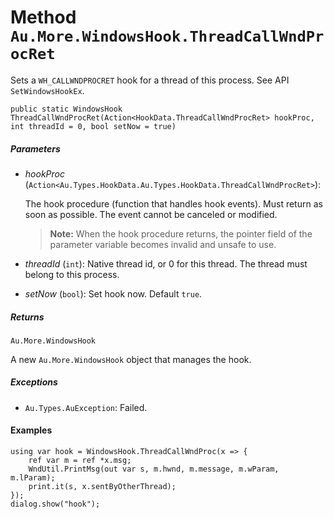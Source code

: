 # Method `Au.More.WindowsHook.ThreadCallWndProcRet`

Sets a `WH_CALLWNDPROCRET` hook for a thread of this process. See API `SetWindowsHookEx`.

```
public static WindowsHook ThreadCallWndProcRet(Action<HookData.ThreadCallWndProcRet> hookProc, int threadId = 0, bool setNow = true)
```

##### Parameters

- *hookProc*  (`Action<Au.Types.HookData.Au.Types.HookData.ThreadCallWndProcRet>`):

    The hook procedure (function that handles hook events). Must return as soon as possible. The event cannot be canceled or modified.

    > **Note:**
    >     When the hook procedure returns, the pointer field of the parameter variable becomes invalid and unsafe to use.
- *threadId*  (`int`):
    Native thread id, or 0 for this thread. The thread must belong to this process.
- *setNow*  (`bool`):
    Set hook now. Default `true`.

##### Returns

`Au.More.WindowsHook`

A new `Au.More.WindowsHook` object that manages the hook.

##### Exceptions

- `Au.Types.AuException`:
    Failed.

#### Examples

```
using var hook = WindowsHook.ThreadCallWndProc(x => {
	ref var m = ref *x.msg;
	WndUtil.PrintMsg(out var s, m.hwnd, m.message, m.wParam, m.lParam);
	print.it(s, x.sentByOtherThread);
});
dialog.show("hook");
```